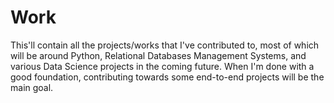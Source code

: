 # Work
This'll contain all the projects/works that I've contributed to, most of which will be around Python, Relational Databases Management Systems, and various Data Science projects in the coming future.
When I'm done with a good foundation, contributing towards some end-to-end projects will be the main goal.
